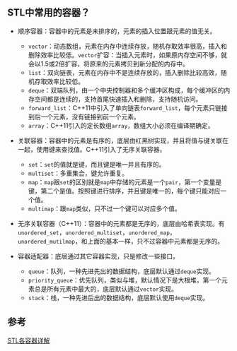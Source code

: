 ## STL中常用的容器？
- 顺序容器：容器中的元素是未排序的，元素的插入位置跟元素的值无关。
	- `vector`：动态数组，元素在内存中连续存放，随机存取效率很高，插入和删除效率比较低。`vector`扩容：当插入元素时，如果原内存空间不够，就会以1.5或2倍扩容，将原来的元素拷贝到新分配的内存中。
	- `list`：双向链表，元素在内存中不是连续存放的，插入删除比较高效，随机存取效率比较低。
	- `deque`：双端队列，由一个中央控制器和多个缓冲区构成，每个缓冲区的内存空间都是连续的，支持首尾快速插入和删除，支持随机访问。
	- `forward_list`：C++11中引入了单向链表`forward_list`，每个元素只链接到后一个元素，没有链接到前一个元素。
	- `array`：C++11引入的定长数组`array`，数组大小必须在编译期确定。

- 关联容器：容器中的元素是有序的，底层由红黑树实现，并且将值与键关联在一起，使用键来查找值。C++11引入了无序关联容器。
	- `set`：`set`的值就是键，而且键是唯一并且有序的。
	- `multiset`：多重集合，键允许重复。
	- `map`：`map`跟`set`的区别就是`map`中存储的元素是一个`pair`，第一个变量是键，第二个是值。按照键进行排序，并且键是唯一的，每个键只能对应一个值。
	- `multimap`：跟`map`类似，只不过一个键可以对应多个值。

- 无序关联容器（C++11）：容器中的元素都是无序的，底层由哈希表实现。有`unordered_set`，`unordered_multiset`，`unordered_map`，`unordered_mutilmap`，和上面的基本一样，只不过容器中元素都是无序的。

- 容器适配器：底层通过其它容器实现，只是修改一些接口。
	- `queue`：队列，一种先进先出的数据结构，底层默认通过`deque`实现。
	- `priority_queue`：优先队列，类似与堆，默认情况下是大根堆，第一个元素总是所有元素中最大的，底层默认通过`vector`实现。
	- `stack`：栈，一种先进后出的数据结构，底层默认使用`deque`实现。


## 参考
[STL各容器详解](https://blog.csdn.net/daaikuaichuan/article/details/80717222)